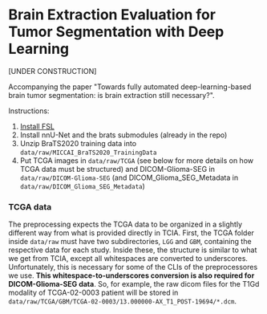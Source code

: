 # Brain Extraction Evaluation for Tumor Segmentation with Deep Learning

[UNDER CONSTRUCTION]

Accompanying the paper "Towards fully automated deep-learning-based brain tumor segmentation: is brain extraction still necessary?".

Instructions:

1. [Install FSL](https://fsl.fmrib.ox.ac.uk/fsl/fslwiki/FslInstallation/Linux)
1. Install nnU-Net and the brats submodules (already in the repo)
1. Unzip BraTS2020 training data into `data/raw/MICCAI_BraTS2020_TrainingData`
1. Put TCGA images in `data/raw/TCGA` (see below for more details on how TCGA data must be structured) and DICOM-Glioma-SEG in `data/raw/DICOM-Glioma-SEG` (and DICOM_Glioma_SEG_Metadata in `data/raw/DICOM_Glioma_SEG_Metadata`)


### TCGA data

The preprocessing expects the TCGA data to be organized in a slightly different way from what is provided directly in TCIA. First, the TCGA folder inside `data/raw` must have two subdirectories, `LGG` and `GBM`, containing the respective data for each study. Inside these, the structure is similar to what we get from TCIA, except all whitespaces are converted to underscores. Unfortunately, this is necessary for some of the CLIs of the preprocessores we use. **This whitespace-to-underscores conversion is also required for DICOM-Glioma-SEG data**. So, for example, the raw dicom files for the T1Gd modality of TCGA-02-0003 patient will be stored in `data/raw/TCGA/GBM/TCGA-02-0003/13.000000-AX_T1_POST-19694/*.dcm`.
